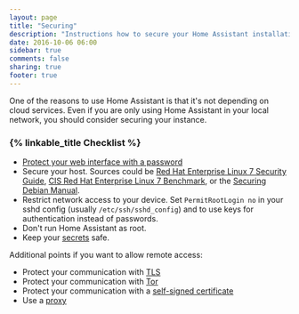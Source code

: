 ```yaml
---
layout: page
title: "Securing"
description: "Instructions how to secure your Home Assistant installation."
date: 2016-10-06 06:00
sidebar: true
comments: false
sharing: true
footer: true
---
```


One of the reasons to use Home Assistant is that it's not depending on cloud services. Even if you are only using Home Assistant in your local network, you should consider securing your instance.

### {% linkable_title Checklist %}

- [Protect your web interface with a password](https://home-assistant.io/getting-started/basic/#password-protecting-the-web-interface)
- Secure your host. Sources could be [Red Hat Enterprise Linux 7 Security Guide](https://access.redhat.com/documentation/en-US/Red_Hat_Enterprise_Linux/7/pdf/Security_Guide/Red_Hat_Enterprise_Linux-7-Security_Guide-en-US.pdf), [CIS Red Hat Enterprise Linux 7 Benchmark](https://benchmarks.cisecurity.org/tools2/linux/CIS_Red_Hat_Enterprise_Linux_7_Benchmark_v1.0.0.pdf), or the [Securing Debian Manual](https://www.debian.org/doc/manuals/securing-debian-howto/index.en.html).
- Restrict network access to your device. Set `PermitRootLogin no` in your sshd config (usually `/etc/ssh/sshd_config`) and to use keys for authentication instead of passwords.
- Don't run Home Assistant as root. 
- Keep your [secrets](/topics/secrets/) safe.

Additional points if you want to allow remote access:

- Protect your communication with [TLS](/blog/2015/12/13/setup-encryption-using-lets-encrypt/)
- Protect your communication with [Tor](/cookbook/tor_configuration/)
- Protect your communication with a [self-signed certificate](/cookbook/tls_self_signed_certificate/)
- Use a [proxy](/cookbook/apache_configuration/)


